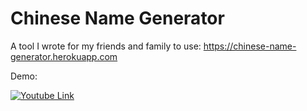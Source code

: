 # Chinese Name Generator

A tool I wrote for my friends and family to use: https://chinese-name-generator.herokuapp.com

Demo:

[![Youtube Link](https://s19.postimg.cc/xyl1l2itv/thumbnail_-_Chinese_Name_Generator_1.png)](https://youtu.be/PX9tEqqlwQQ)
